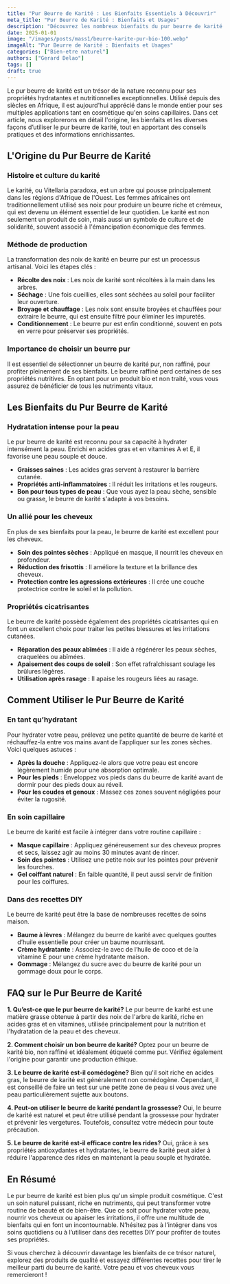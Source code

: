 ```yaml
---
title: "Pur Beurre de Karité : Les Bienfaits Essentiels à Découvrir"
meta_title: "Pur Beurre de Karité : Bienfaits et Usages"
description: "Découvrez les nombreux bienfaits du pur beurre de karité et comment l’utiliser pour votre peau et vos cheveux."
date: 2025-01-01
image: "/images/posts/mass1/beurre-karite-pur-bio-100.webp"
imageAlt: "Pur Beurre de Karité : Bienfaits et Usages"
categories: ["Bien-etre naturel"]
authors: ["Gerard Delao"]
tags: []
draft: true
---
```


Le pur beurre de karité est un trésor de la nature reconnu pour ses propriétés hydratantes et nutritionnelles exceptionnelles. Utilisé depuis des siècles en Afrique, il est aujourd'hui apprécié dans le monde entier pour ses multiples applications tant en cosmétique qu'en soins capillaires. Dans cet article, nous explorerons en détail l'origine, les bienfaits et les diverses façons d’utiliser le pur beurre de karité, tout en apportant des conseils pratiques et des informations enrichissantes.

## L'Origine du Pur Beurre de Karité

### Histoire et culture du karité
Le karité, ou Vitellaria paradoxa, est un arbre qui pousse principalement dans les régions d'Afrique de l'Ouest. Les femmes africaines ont traditionnellement utilisé ses noix pour produire un beurre riche et crémeux, qui est devenu un élément essentiel de leur quotidien. Le karité est non seulement un produit de soin, mais aussi un symbole de culture et de solidarité, souvent associé à l'émancipation économique des femmes.

### Méthode de production
La transformation des noix de karité en beurre pur est un processus artisanal. Voici les étapes clés :
- **Récolte des noix** : Les noix de karité sont récoltées à la main dans les arbres. 
- **Séchage** : Une fois cueillies, elles sont séchées au soleil pour faciliter leur ouverture.
- **Broyage et chauffage** : Les noix sont ensuite broyées et chauffées pour extraire le beurre, qui est ensuite filtré pour éliminer les impuretés.
- **Conditionnement** : Le beurre pur est enfin conditionné, souvent en pots en verre pour préserver ses propriétés.

### Importance de choisir un beurre pur
Il est essentiel de sélectionner un beurre de karité pur, non raffiné, pour profiter pleinement de ses bienfaits. Le beurre raffiné perd certaines de ses propriétés nutritives. En optant pour un produit bio et non traité, vous vous assurez de bénéficier de tous les nutriments vitaux.

## Les Bienfaits du Pur Beurre de Karité

### Hydratation intense pour la peau
Le pur beurre de karité est reconnu pour sa capacité à hydrater intensément la peau. Enrichi en acides gras et en vitamines A et E, il favorise une peau souple et douce.
- **Graisses saines** : Les acides gras servent à restaurer la barrière cutanée.
- **Propriétés anti-inflammatoires** : Il réduit les irritations et les rougeurs.
- **Bon pour tous types de peau** : Que vous ayez la peau sèche, sensible ou grasse, le beurre de karité s'adapte à vos besoins.

### Un allié pour les cheveux
En plus de ses bienfaits pour la peau, le beurre de karité est excellent pour les cheveux.
- **Soin des pointes sèches** : Appliqué en masque, il nourrit les cheveux en profondeur.
- **Réduction des frisottis** : Il améliore la texture et la brillance des cheveux.
- **Protection contre les agressions extérieures** : Il crée une couche protectrice contre le soleil et la pollution.

### Propriétés cicatrisantes
Le beurre de karité possède également des propriétés cicatrisantes qui en font un excellent choix pour traiter les petites blessures et les irritations cutanées.
- **Réparation des peaux abîmées** : Il aide à régénérer les peaux sèches, craquelées ou abîmées.
- **Apaisement des coups de soleil** : Son effet rafraîchissant soulage les brûlures légères.
- **Utilisation après rasage** : Il apaise les rougeurs liées au rasage.

## Comment Utiliser le Pur Beurre de Karité

### En tant qu’hydratant
Pour hydrater votre peau, prélevez une petite quantité de beurre de karité et réchauffez-la entre vos mains avant de l’appliquer sur les zones sèches. Voici quelques astuces :
- **Après la douche** : Appliquez-le alors que votre peau est encore légèrement humide pour une absorption optimale.
- **Pour les pieds** : Enveloppez vos pieds dans du beurre de karité avant de dormir pour des pieds doux au réveil.
- **Pour les coudes et genoux** : Massez ces zones souvent négligées pour éviter la rugosité.

### En soin capillaire
Le beurre de karité est facile à intégrer dans votre routine capillaire :
- **Masque capillaire** : Appliquez généreusement sur des cheveux propres et secs, laissez agir au moins 30 minutes avant de rincer.
- **Soin des pointes** : Utilisez une petite noix sur les pointes pour prévenir les fourches.
- **Gel coiffant naturel** : En faible quantité, il peut aussi servir de finition pour les coiffures.

### Dans des recettes DIY
Le beurre de karité peut être la base de nombreuses recettes de soins maison.
- **Baume à lèvres** : Mélangez du beurre de karité avec quelques gouttes d’huile essentielle pour créer un baume nourrissant.
- **Crème hydratante** : Associez-le avec de l’huile de coco et de la vitamine E pour une crème hydratante maison.
- **Gommage** : Mélangez du sucre avec du beurre de karité pour un gommage doux pour le corps.

## FAQ sur le Pur Beurre de Karité

**1. Qu’est-ce que le pur beurre de karité?**
Le pur beurre de karité est une matière grasse obtenue à partir des noix de l'arbre de karité, riche en acides gras et en vitamines, utilisée principalement pour la nutrition et l'hydratation de la peau et des cheveux.

**2. Comment choisir un bon beurre de karité?**
Optez pour un beurre de karité bio, non raffiné et idéalement étiqueté comme pur. Vérifiez également l'origine pour garantir une production éthique.

**3. Le beurre de karité est-il comédogène?**
Bien qu'il soit riche en acides gras, le beurre de karité est généralement non comédogène. Cependant, il est conseillé de faire un test sur une petite zone de peau si vous avez une peau particulièrement sujette aux boutons.

**4. Peut-on utiliser le beurre de karité pendant la grossesse?**
Oui, le beurre de karité est naturel et peut être utilisé pendant la grossesse pour hydrater et prévenir les vergetures. Toutefois, consultez votre médecin pour toute précaution.

**5. Le beurre de karité est-il efficace contre les rides?**
Oui, grâce à ses propriétés antioxydantes et hydratantes, le beurre de karité peut aider à réduire l'apparence des rides en maintenant la peau souple et hydratée.

## En Résumé

Le pur beurre de karité est bien plus qu'un simple produit cosmétique. C'est un soin naturel puissant, riche en nutriments, qui peut transformer votre routine de beauté et de bien-être. Que ce soit pour hydrater votre peau, nourrir vos cheveux ou apaiser les irritations, il offre une multitude de bienfaits qui en font un incontournable. N’hésitez pas à l’intégrer dans vos soins quotidiens ou à l’utiliser dans des recettes DIY pour profiter de toutes ses propriétés.

Si vous cherchez à découvrir davantage les bienfaits de ce trésor naturel, explorez des produits de qualité et essayez différentes recettes pour tirer le meilleur parti du beurre de karité. Votre peau et vos cheveux vous remercieront !

